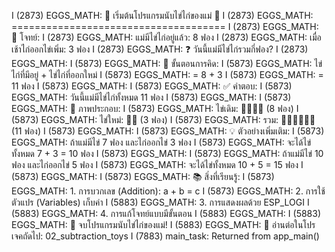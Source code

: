 I (2873) EGGS_MATH: 🥚 เริ่มต้นโปรแกรมนับไข่ไก่ของแม่ 🥚
I (2873) EGGS_MATH: =====================================
I (2873) EGGS_MATH: 📖 โจทย์:
I (2873) EGGS_MATH:    แม่มีไข่ไก่อยู่แล้ว: 8 ฟอง
I (2873) EGGS_MATH:    เมื่อเช้าไก่ออกไข่เพิ่ม: 3 ฟอง
I (2873) EGGS_MATH:    ❓ วันนี้แม่มีไข่ไก่รวมกี่ฟอง?
I (2873) EGGS_MATH: 
I (5873) EGGS_MATH: 🧮 ขั้นตอนการคิด:
I (5873) EGGS_MATH:    ไข่ไก่ที่มีอยู่ + ไข่ไก่ที่ออกใหม่
I (5873) EGGS_MATH:    = 8 + 3
I (5873) EGGS_MATH:    = 11 ฟอง
I (5873) EGGS_MATH: 
I (5873) EGGS_MATH: ✅ คำตอบ:
I (5873) EGGS_MATH:    วันนี้แม่มีไข่ไก่ทั้งหมด 11 ฟอง
I (5873) EGGS_MATH: 
I (5873) EGGS_MATH: 🎨 ภาพประกอบ:
I (5873) EGGS_MATH:    ไข่เดิม: 🥚🥚🥚🥚 (8 ฟอง)
I (5873) EGGS_MATH:    ไข่ใหม่: 🥚🥚 (3 ฟอง)
I (5873) EGGS_MATH:    รวม:    🥚🥚🥚🥚🥚🥚 (11 ฟอง)
I (5873) EGGS_MATH: 
I (5873) EGGS_MATH: 💡 ตัวอย่างเพิ่มเติม:
I (5873) EGGS_MATH:    ถ้าแม่มีไข่ 7 ฟอง และไก่ออกไข่ 3 ฟอง
I (5873) EGGS_MATH:    จะได้ไข่ทั้งหมด 7 + 3 = 10 ฟอง
I (5873) EGGS_MATH: 
I (5873) EGGS_MATH:    ถ้าแม่มีไข่ 10 ฟอง และไก่ออกไข่ 5 ฟอง
I (5873) EGGS_MATH:    จะได้ไข่ทั้งหมด 10 + 5 = 15 ฟอง
I (5873) EGGS_MATH: 
I (5873) EGGS_MATH: 📚 สิ่งที่เรียนรู้:
I (5873) EGGS_MATH:    1. การบวกเลข (Addition): a + b = c
I (5873) EGGS_MATH:    2. การใช้ตัวแปร (Variables) เก็บค่า
I (5883) EGGS_MATH:    3. การแสดงผลด้วย ESP_LOGI
I (5883) EGGS_MATH:    4. การแก้โจทย์แบบมีขั้นตอน
I (5883) EGGS_MATH: 
I (5883) EGGS_MATH: 🎉 จบโปรแกรมนับไข่ไก่ของแม่!
I (5883) EGGS_MATH: 📖 อ่านต่อในโปรเจคถัดไป: 02_subtraction_toys
I (7883) main_task: Returned from app_main()
